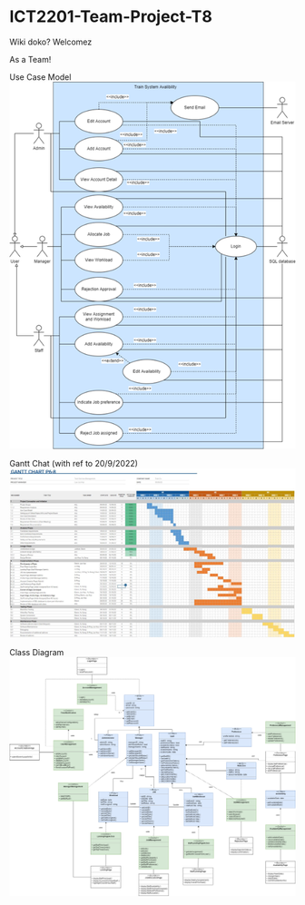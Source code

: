 # ICT2201-Team-Project-T8


Wiki doko? Welcomez

As a Team!

Use Case Model
![alt text](https://github.com/LawJunHao/ICT2201-Team-Project-T8/blob/main/Use%20Case%20Model.png?raw=true)

Gantt Chat (with ref to 20/9/2022)
![alt text](https://github.com/LawJunHao/ICT2201-Team-Project-T8/blob/main/Gantt.JPG?raw=true)

Class Diagram
![alt text](https://github.com/LawJunHao/ICT2201-Team-Project-T8/blob/main/ClassDiagram.png)
